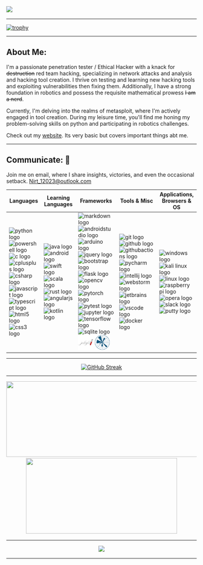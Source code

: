 <img src="https://readme-typing-svg.herokuapp.com?font=DM+Sans&weight=800&size=30&pause=250&duration=2000&color=DCABDF&width=555&lines=Hi+there!+👋,+I'm+Shahm+Najeeb;Welcome+to+my+Github+profile+🚀;Check+out+my+projects+🏆" />

---

[![trophy](https://github-profile-trophy.vercel.app/?username=DefinetlyNotAI&title=-Experience&theme=onedark)](https://github.com/DefinetlyNotAI/Logicytics)

---

## About Me: 
I'm a passionate penetration tester / Ethical Hacker with a knack for ~~destruction~~ red team hacking, specializing in network attacks and analysis and hacking tool creation. I thrive on testing and learning new hacking tools and exploiting vulnerabilities then fixing them. Additionally, I have a strong foundation in robotics and possess the requisite mathematical prowess ~~I am a nerd~~.

Currently, I'm delving into the realms of metasploit, where I'm actively engaged in tool creation. During my leisure time, you'll find me honing my problem-solving skills on python and participating in robotics challenges.

Check out my [website](https://definetlynotai.github.io/Website/). Its very basic but covers important things abt me.

---

## Communicate: 📡  
Join me on email, where I share insights, victories, and even the occasional setback. [Nirt_12023@outlook.com](mailto:Nirt_12023@outlook.com)

<body>
    <table>
        <thead>
            <tr>
                <th>Languages</th>
                <th>Learning Languages</th>
                <th>Frameworks</th>
                <th>Tools & Misc</th>
                <th>Applications, Browsers & OS</th>
            </tr>
        </thead>
        <tbody>
            <tr>
                <td>
                    <img src="https://cdn.jsdelivr.net/gh/devicons/devicon/icons/python/python-original.svg" height="40" alt="python logo" />
                    <img src="https://skillicons.dev/icons?i=powershell" height="40" alt="powershell logo" />
                    <img src="https://cdn.jsdelivr.net/gh/devicons/devicon/icons/c/c-original.svg" height="40" alt="c logo" />
                    <img src="https://cdn.jsdelivr.net/gh/devicons/devicon/icons/cplusplus/cplusplus-original.svg" height="40" alt="cplusplus logo" />
                    <img src="https://cdn.jsdelivr.net/gh/devicons/devicon/icons/csharp/csharp-original.svg" height="40" alt="csharp logo" />
                    <img src="https://cdn.jsdelivr.net/gh/devicons/devicon/icons/javascript/javascript-original.svg" height="40" alt="javascript logo" />
                    <img src="https://skillicons.dev/icons?i=ts" height="40" alt="typescript logo" />
                    <img src="https://cdn.jsdelivr.net/gh/devicons/devicon/icons/html5/html5-original.svg" height="40" alt="html5 logo" />
                    <img src="https://cdn.jsdelivr.net/gh/devicons/devicon/icons/css3/css3-original.svg" height="40" alt="css3 logo" />
                </td>
                <td>
                    <img src="https://cdn.jsdelivr.net/gh/devicons/devicon/icons/java/java-original-wordmark.svg" height="40" alt="java logo" />
                    <img src="https://cdn.jsdelivr.net/gh/devicons/devicon/icons/android/android-original.svg" height="40" alt="android logo" />
                    <img src="https://cdn.jsdelivr.net/gh/devicons/devicon/icons/swift/swift-original.svg" height="40" alt="swift logo" />
                    <img src="https://cdn.jsdelivr.net/gh/devicons/devicon/icons/scala/scala-original.svg" height="40" alt="scala logo" />
                    <img src="https://skillicons.dev/icons?i=rust" height="40" alt="rust logo" />
                    <img src="https://cdn.jsdelivr.net/gh/devicons/devicon/icons/angularjs/angularjs-original.svg" height="40" alt="angularjs logo" />
                    <img src="https://github.com/user-attachments/assets/9aa70e8d-325f-4bd8-b5c8-3cd6575446bb" height="40" alt="kotlin logo" />
                </td>
                <td>
                    <img src="https://skillicons.dev/icons?i=md" height="40" alt="markdown logo" />
                    <img src="https://cdn.jsdelivr.net/gh/devicons/devicon/icons/androidstudio/androidstudio-original.svg" height="40" alt="androidstudio logo" />
                    <img src="https://cdn.jsdelivr.net/gh/devicons/devicon/icons/arduino/arduino-original-wordmark.svg" height="40" alt="arduino logo" />
                    <img src="https://cdn.jsdelivr.net/gh/devicons/devicon/icons/jquery/jquery-plain-wordmark.svg" height="40" alt="jquery logo" />
                    <img src="https://cdn.jsdelivr.net/gh/devicons/devicon/icons/bootstrap/bootstrap-original.svg" height="40" alt="bootstrap logo" />
                    <img src="https://skillicons.dev/icons?i=flask" height="40" alt="flask logo" />
                    <img src="https://cdn.jsdelivr.net/gh/devicons/devicon/icons/opencv/opencv-original.svg" height="40" alt="opencv logo" />
                    <img src="https://cdn.jsdelivr.net/gh/devicons/devicon/icons/pytorch/pytorch-original.svg" height="40" alt="pytorch logo" />
                    <img src="https://cdn.jsdelivr.net/gh/devicons/devicon/icons/pytest/pytest-original-wordmark.svg" height="40" alt="pytest logo" />
                    <img src="https://cdn.jsdelivr.net/gh/devicons/devicon/icons/jupyter/jupyter-original-wordmark.svg" height="40" alt="jupyter logo" />
                    <img src="https://cdn.jsdelivr.net/gh/devicons/devicon/icons/tensorflow/tensorflow-original.svg" height="40" alt="tensorflow logo" />
                    <img src="https://cdn.jsdelivr.net/gh/devicons/devicon/icons/sqlite/sqlite-original.svg" height="40" alt="sqlite logo" />
                    <img src="https://github.com/devicons/devicon/blob/master/icons/jekyll/jekyll-original-wordmark.svg" height="40" alt="jekyll" />
                    <img src="https://github.com/devicons/devicon/blob/master/icons/matplotlib/matplotlib-plain.svg" height="40" alt="matplotlib" />
                </td>
                <td>
                    <img src="https://cdn.simpleicons.org/git/F05032" height="40" alt="git logo" />
                    <img src="https://skillicons.dev/icons?i=github" height="40" alt="github logo" />
                    <img src="https://skillicons.dev/icons?i=githubactions" height="40" alt="githubactions logo" />
                    <img src="https://cdn.jsdelivr.net/gh/devicons/devicon/icons/pycharm/pycharm-original.svg" height="40" alt="pycharm logo" />
                    <img src="https://cdn.jsdelivr.net/gh/devicons/devicon/icons/intellij/intellij-original.svg" height="40" alt="intellij logo" />
                    <img src="https://cdn.jsdelivr.net/gh/devicons/devicon/icons/webstorm/webstorm-original.svg" height="40" alt="webstorm logo" />
                    <img src="https://cdn.jsdelivr.net/gh/devicons/devicon/icons/jetbrains/jetbrains-original.svg" height="40" alt="jetbrains logo" />
                    <img src="https://cdn.jsdelivr.net/gh/devicons/devicon/icons/vscode/vscode-original.svg" height="40" alt="vscode logo" />
                    <img src="https://skillicons.dev/icons?i=docker" height="40" alt="docker logo" />
                </td>
                <td>
                    <img src="https://github.com/tandpfun/skill-icons/blob/main/icons/Windows-Dark.svg" height="40" alt="windows logo" />
                    <img src="https://github.com/tandpfun/skill-icons/blob/main/icons/Kali-Dark.svg" height="40" alt="kali linux logo" />
                    <img src="https://cdn.jsdelivr.net/gh/devicons/devicon/icons/linux/linux-original.svg" height="40" alt="linux logo" />
                    <img src="https://cdn.jsdelivr.net/gh/devicons/devicon/icons/raspberrypi/raspberrypi-original.svg" height="40" alt="raspberry pi logo" />
                    <img src="https://cdn.jsdelivr.net/gh/devicons/devicon/icons/opera/opera-original.svg" height="40" alt="opera logo" />
                    <img src="https://cdn.jsdelivr.net/gh/devicons/devicon/icons/slack/slack-original.svg" height="40" alt="slack logo" />
                    <img src="https://cdn.jsdelivr.net/gh/devicons/devicon/icons/putty/putty-original.svg" height="40" alt="putty logo" />
                </td>
            </tr>
        </tbody>
    </table>
</body>
</html>


---

<p align="center">
    <a href="https://git.io/streak-stats"><img src="https://streak-stats.demolab.com?user=DefinetlyNotAI&theme=highcontrast&hide_border=true&border_radius=5&card_width=800" alt="GitHub Streak" /></a>
</p>

---

<p align="center">
  <img width="600" height="200" src="https://github-readme-stats.vercel.app/api?username=DefinetlyNotAI&size_weight=5.0&show_icons=true&theme=vision-friendly-dark">
  <img width="400" height="200" src="https://github-readme-stats.vercel.app/api/top-langs/?username=DefinetlyNotAI&size_weight=0.15&layout=compact&theme=vision-friendly-dark&hide=jupyter%20notebook,cython,css,cuda,cmake,shell,pascal,html,scss">
</p>

<!-- Intentionally removed Jupyter Notebook (Not a real language in my eyes), as well as CSS and html - Although for Cuda, CMake, Pascal and Shell, they were removed cuz they were decompiled libraries, and not my programming expertise -->

---

<p align="center">
      <img src="https://user-badge.committers.top/uae/DefinetlyNotAI.svg">
</p>

---
